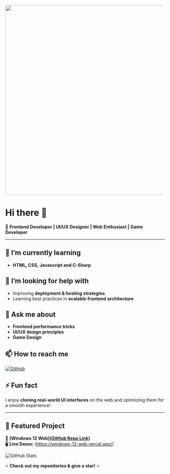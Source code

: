<p align="center">
  <img src="(https://raw.githubusercontent.com/immobilesmile70/immobilesmile70/main/Looping%20Circuits.gif)" style="border-radius: 7px;" width="600">
</p>

# Hi there 👋  

🚀 **Frontend Developer | UI/UX Designer | Web Enthusiast | Game Developer**    

---

## 🌱 I’m currently learning  
- **HTML, CSS, Javascript and C-Sharp**     

## 🤔 I’m looking for help with  
- Improving **deployment & hosting strategies**  
- Learning best practices in **scalable frontend architecture**  

## 💬 Ask me about  
- **Frontend performance tricks**  
- **UI/UX design principles**  
- **Game Design** 

## 📫 How to reach me 
[![GitHub](https://img.shields.io/badge/GitHub-000?style=for-the-badge&logo=github)](https://github.com/immobilesmile70) 

## ⚡ Fun fact  
I enjoy **cloning real-world UI interfaces** on the web and optimizing them for a smooth experience!  

---

## 📌 Featured Project  
🚀 **[Windows 12 Web]([GitHub Repo Link](https://github.com/immobilesmile70/Windows-12-web))**  
🖥️ **Live Demo:** (https://windows-12-web.vercel.app/)  

![GitHub Stats](https://github-readme-stats.vercel.app/api?username=immobilesmile70&show_icons=true&theme=radical)  

⭐ **Check out my repositories & give a star!** ⭐  

